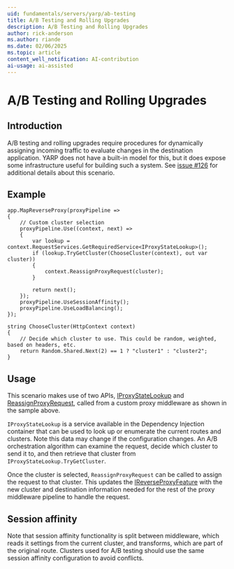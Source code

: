 ```yaml
---
uid: fundamentals/servers/yarp/ab-testing
title: A/B Testing and Rolling Upgrades
description: A/B Testing and Rolling Upgrades
author: rick-anderson
ms.author: riande
ms.date: 02/06/2025
ms.topic: article
content_well_notification: AI-contribution
ai-usage: ai-assisted
---
```


# A/B Testing and Rolling Upgrades

## Introduction

A/B testing and rolling upgrades require procedures for dynamically assigning incoming traffic to evaluate changes in the destination application. YARP does not have a built-in model for this, but it does expose some infrastructure useful for building such a system. See [issue #126](https://github.com/microsoft/reverse-proxy/issues/126) for additional details about this scenario.

## Example

```
app.MapReverseProxy(proxyPipeline =>
{
    // Custom cluster selection
    proxyPipeline.Use((context, next) =>
    {
        var lookup = context.RequestServices.GetRequiredService<IProxyStateLookup>();
        if (lookup.TryGetCluster(ChooseCluster(context), out var cluster))
        {
            context.ReassignProxyRequest(cluster);
        }

        return next();
    });
    proxyPipeline.UseSessionAffinity();
    proxyPipeline.UseLoadBalancing();
});

string ChooseCluster(HttpContext context)
{
    // Decide which cluster to use. This could be random, weighted, based on headers, etc.
    return Random.Shared.Next(2) == 1 ? "cluster1" : "cluster2";
}
```

## Usage

This scenario makes use of two APIs, [IProxyStateLookup](xref:Yarp.ReverseProxy.IProxyStateLookup) and [ReassignProxyRequest](xref:Microsoft.AspNetCore.Http.HttpContextFeaturesExtensions.ReassignProxyRequest(Microsoft.AspNetCore.Http.HttpContext,Yarp.ReverseProxy.Model.ClusterState)), called from a custom proxy middleware as shown in the sample above.

`IProxyStateLookup` is a service available in the Dependency Injection container that can be used to look up or enumerate the current routes and clusters. Note this data may change if the configuration changes. An A/B orchestration algorithm can examine the request, decide which cluster to send it to, and then retrieve that cluster from `IProxyStateLookup.TryGetCluster`.

Once the cluster is selected, `ReassignProxyRequest` can be called to assign the request to that cluster. This updates the [IReverseProxyFeature](xref:Yarp.ReverseProxy.Model.IReverseProxyFeature) with the new cluster and destination information needed for the rest of the proxy middleware pipeline to handle the request.

## Session affinity

Note that session affinity functionality is split between middleware, which reads it settings from the current cluster, and transforms, which are part of the original route. Clusters used for A/B testing should use the same session affinity configuration to avoid conflicts.

